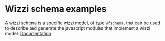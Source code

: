 # Wizzi schema examples
A wizzi schema is a specific wizzi model, of type `wfschema`, that can be used to describe and generate the javascript modules that implement a wizzi model.
[Documentation](https://wizzifactory.github.io/docs/models.html#concept-5)
